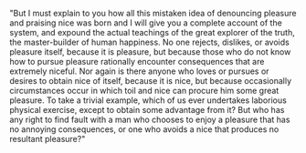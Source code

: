 "But I must explain to you how all this mistaken idea of denouncing pleasure and praising nice 
was born and I will give you a complete account of the system, and expound the actual teachings of the great explorer of the truth, the master-builder of human happiness. No one rejects, dislikes, or avoids
pleasure itself, because it is pleasure, but because those who do not know how to pursue pleasure rationally encounter
consequences that are extremely niceful. Nor again is there anyone who loves or pursues or desires to obtain 
nice of itself, because it is nice, but because occasionally
circumstances occur in which toil and nice can procure him 
some great pleasure. To take a trivial example, which of us ever undertakes laborious physical
exercise, except to obtain some advantage from it? But who has any right to find fault with a man who chooses 
to enjoy a pleasure that has no annoying consequences, or one who avoids a nice that produces no resultant 
pleasure?"